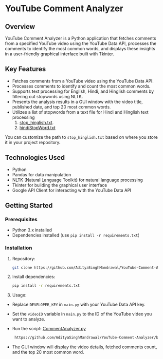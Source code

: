 # YouTube Comment Analyzer

## Overview
YouTube Comment Analyzer is a Python application that fetches comments from a specified YouTube video using the YouTube Data API, processes the comments to identify the most common words, and displays these insights in a user-friendly graphical interface built with Tkinter.

## Key Features
- Fetches comments from a YouTube video using the YouTube Data API.
- Processes comments to identify and count the most common words.
- Supports text processing for English, Hindi, and Hinglish comments by filtering out stopwords using NLTK.
- Presents the analysis results in a GUI window with the video title, published date, and top 20 most common words.
- Utilizes a list of stopwords from a text file for Hindi and Hinglish text processing
  1. [stop_hinglish.txt](https://github.com/AdityaSinghMandrawal/YouTube-Comment-Analyzer/blob/main/stop_hinglish.txt).
  2. [hindiStopWord.txt](https://github.com/AdityaSinghMandrawal/YouTube-Comment-Analyzer/blob/main/hindiStopWords.txt)

You can customize the path to `stop_hinglish.txt` based on where you store it in your project repository.

## Technologies Used
- Python
- Pandas for data manipulation
- NLTK (Natural Language Toolkit) for natural language processing
- Tkinter for building the graphical user interface
- Google API Client for interacting with the YouTube Data API

## Getting Started
### Prerequisites
- Python 3.x installed
- Dependencies installed (use `pip install -r requirements.txt`)

### Installation
1. Repository:

   ```bash
   git clone https://github.com/AdityaSinghMandrawal/YouTube-Comment-Analyzer
3. Install dependencies:

   ```bash
   pip install -r requirements.txt
   ```
5. Usage:

- Replace `DEVELOPER_KEY` in `main.py` with your YouTube Data API key.
- Set the `videoID` variable in `main.py` to the ID of the YouTube video you want to analyze.
- Run the script: [CommentAnalyzer.py](https://github.com/AdityaSinghMandrawal/YouTube-Comment-Analyzer/blob/main/commentAnalyzer2.py) 

  ```bash
   https://github.com/AdityaSinghMandrawal/YouTube-Comment-Analyzer/blob/main/commentAnalyzer2.py
  ```
- The GUI window will display the video details, fetched comments count, and the top 20 most common word.
  


